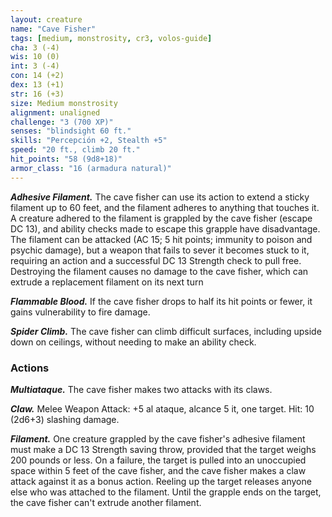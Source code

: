 ```yaml
---
layout: creature
name: "Cave Fisher"
tags: [medium, monstrosity, cr3, volos-guide]
cha: 3 (-4)
wis: 10 (0)
int: 3 (-4)
con: 14 (+2)
dex: 13 (+1)
str: 16 (+3)
size: Medium monstrosity
alignment: unaligned
challenge: "3 (700 XP)"
senses: "blindsight 60 ft."
skills: "Percepción +2, Stealth +5"
speed: "20 ft., climb 20 ft."
hit_points: "58 (9d8+18)"
armor_class: "16 (armadura natural)"
---
```


***Adhesive Filament.*** The cave fisher can use its action to extend a sticky filament up to 60 feet, and the filament adheres to anything that touches it. A creature adhered to the filament is grappled by the cave fisher (escape DC 13), and ability checks made to escape this grapple have disadvantage. The filament can be attacked (AC 15; 5 hit points; immunity to poison and psychic damage), but a weapon that fails to sever it becomes stuck to it, requiring an action and a successful DC 13 Strength check to pull free. Destroying the filament causes no damage to the cave fisher, which can extrude a replacement filament on its next turn

***Flammable Blood.*** If the cave fisher drops to half its hit points or fewer, it gains vulnerability to fire damage.

***Spider Climb.*** The cave fisher can climb difficult surfaces, including upside down on ceilings, without needing to make an ability check.

### Actions

***Multiataque.*** The cave fisher makes two attacks with its claws.

***Claw.*** Melee Weapon Attack: +5 al ataque, alcance 5 it, one target. Hit: 10 (2d6+3) slashing damage.

***Filament.*** One creature grappled by the cave fisher's adhesive filament must make a DC 13 Strength saving throw, provided that the target weighs 200 pounds or less. On a failure, the target is pulled into an unoccupied space within 5 feet of the cave fisher, and the cave fisher makes a claw attack against it as a bonus action. Reeling up the target releases anyone else who was attached to the filament. Until the grapple ends on the target, the cave fisher can't extrude another filament.